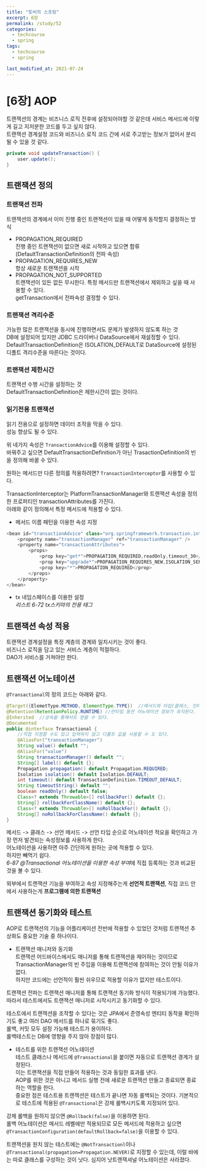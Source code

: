 ```yaml
---
title: "토비의 스프링"
excerpt: 6장
permalink: /study/52
categories:
  - techcourse
  - spring
tags:
  - techcourse
  - spring 

last_modified_at: 2021-07-24
---  
```


# [6장] AOP  
트랜잭션의 경계는 비즈니스 로직 전후에 설정되어야할 것 같은데 서비스 메서드에 이렇게 길고 지저분한 코드를 두고 싶지 않다.  
트랜잭션 경계설정 코드와 비즈니스 로직 코드 간에 서로 주고받는 정보가 없어서 분리될 수 있을 것 같다.  

```java
private void updateTransaction() {
    user.update();
}
```  

## 트랜잭션 정의  
### 트랜잭션 전파  
트랜잭션의 경계에서 이미 진행 중인 트랜잭션이 있을 때 어떻게 동작할지 결정하는 방식  
- PROPAGATION_REQUIRED  
진행 중인 트랜잭션이 없으면 새로 시작하고 있으면 합류(DefaultTransactionDefinition의 전파 속성)  
- PROPAGATION_REQUIRES_NEW  
항상 새로운 트랜잭션을 시작  
- PROPAGATION_NOT_SUPPORTED  
트랜잭션이 있든 없든 무시한다. 특정 메서드만 트랜잭션에서 제외하고 싶을 때 사용할 수 있다.  
getTransaction에서 전파속성 결정할 수 있다.  

### 트랜잭션 격리수준  
가능한 많은 트랜잭션을 동시에 진행하면서도 문제가 발생하지 않도록 하는 것  
DB에 설정되어 있지만 JDBC 드라이버나 DataSource에서 재설정할 수 있다.  
DefaultTransactionDefinition은 ISOLATION_DEFAULT로 DataSource에 설정된 디폴트 격리수준을 따른다는 것이다.  

### 트랜잭션 제한시간  
트랜잭션 수행 시간을 설정하는 것  
DefaultTransactionDefinition은 제한시간이 없는 것이다.  

### 읽기전용 트랜잭션  
읽기 전용으로 설정하면 데이터 조작을 막을 수 있다.  
성능 향상도 될 수 있다.  

위 네가지 속성은 `TransactionAdvice`를 이용해 설정할 수 있다.  
바꿔주고 싶으면 DefaultTransactionDefinition가 아닌 TrasactionDefinition의 빈을 정의해 바꿀 수 있다.  

원하는 메서드만 다른 정의를 적용하려면? `TransactionInterceptor`를 사용할 수 있다.  

TransactionInterceptor는 PlatformTransactionManager와 트랜잭션 속성을 정의한 프로퍼티인 transactionAttributes를 가진다.  
아래와 같이 정의해서 특정 메서드에 적용할 수 있다.  

- 메서드 이름 패턴을 이용한 속성 지정  
```java
<bean id="transactionAdvice" class="org.springframework.transaction.interceptor.TransactionInterceptor">
    <property name="transactionManager" ref="transactionManager" />
    <property name="transactionAttributes">
        <props>
            <prop key="get*">PROPAGATION_REQUIRED,readOnly,timeout_30</prop>
            <prop key="upgrade*">PROPAGATION_REQUIRES_NEW,ISOLATION_SERIALIZABLE</prop>
            <prop key="*">PROPAGATION_REQUIRED</prop>
        </props>
    </property>
</bean>
```  

- tx 네임스페이스를 이용한 설정  
*리스트 6-72 tx스키마의 전용 태그*  

## 트랜잭션 속성 적용  
트랜잭션 경계설정을 특정 계층의 경계와 일치시키는 것이 좋다.  
비즈니스 로직을 담고 있는 서비스 계층이 적절하다.  
DAO가 서비스를 거쳐야만 한다.  

## 트랜잭션 어노테이션  
`@Transactional`의 정의 코드는 아래와 같다.  
```java
@Target({ElemetType.METHOD, ElementType.TYPE})  //메서드와 타입(클래스, 인터페이스)에 어노테이션을 적용할 수 있다.
@Retention(RetentionPolicy.RUNTIME) //런타임 동안 어노테이션 정보가 유지된다.
@Inherited  //상속을 통해서도 얻을 수 있다.
@Documented
public @interface Transactional {
    //직접 지정할 수도 있고 입력하지 않고 디폴트 값을 사용할 수 도 있다.
    @AliasFor("transactionManager")
	String value() default "";
	@AliasFor("value")
	String transactionManager() default "";
	String[] label() default {};
	Propagation propagation() default Propagation.REQUIRED;
	Isolation isolation() default Isolation.DEFAULT;
	int timeout() default TransactionDefinition.TIMEOUT_DEFAULT;
	String timeoutString() default "";
	boolean readOnly() default false;
	Class<? extends Throwable>[] rollbackFor() default {};
	String[] rollbackForClassName() default {};
	Class<? extends Throwable>[] noRollbackFor() default {};
	String[] noRollbackForClassName() default {};
}
```  
메서드 -> 클래스 -> 선언 메서드 -> 선언 타입 순으로 어노테이션 적요을 확인하고 가장 먼저 발견되는 속성정보를 사용하게 한다.  
어노테이션을 사용하면 아주 간단하게 원하는 곳에 적용할 수 있다.  
하지만 빼먹기 쉽다.  
*6-87 @Transactional 어노테이션을 이용한 속성 부여*에 직접 등록하는 것과 비교된 것을 볼 수 있다.  

외부에서 트랜잭션 기능을 부여하고 속성 지정해주는게 **선언적 트랜잭션**, 직접 코드 안에서 사용하는게 **프로그램에 의한 트랜잭션**  

## 트랜잭션 동기화와 테스트  
AOP로 트랜잭션의 기능을 어플리케이션 전반에 적용할 수 있었던 것처럼 트랜잭션 추상화도 중요한 기술 중 하나이다.  

- 트랜잭션 매니저와 동기화  
트랜잭션 어드바이스에서도 매니저를 통해 트랜잭션을 제어하는 것이므로 TransactionManager의 빈 주입을 이용해 트랜잭션에 참여하는 것이 안될 이유가 없다.  
하지만 코드에는 선언적이 훨씬 쉬우므로 적용할 이유가 없지만 테스트이다.  

트랜잭션 전파는 트랜잭션 매니저를 통해 트랜잭션 동기화 방식이 적용되기에 가능했다. 따라서 테스트에서도 트랜잭션 매니저로 시작시키고 동기화할 수 있다.  

테스트에서 트랜잭션을 조작할 수 있다는 것은 JPA에서 준영속성 엔티티 동작을 확인하기도 좋고 여러 DAO 메서드를 하나로 묶기도 좋다.  
롤백, 커밋 모두 설정 가능해 테스트가 용이하다.  
롤백테스트는 DB에 영향을 주지 않아 장점이 많다.  

- 테스트를 위한 트랜잭션 어노테이션  
테스트 클래스나 메서드에 `@Transactional`을 붙이면 자동으로 트랜잭션 경계가 설정된다.  
이는 트랜잭션을 직접 만들어 적용하는 것과 동일한 효과를 낸다.  
AOP를 위한 것은 아니고 메서드 실행 전에 새로운 트랜잭션 만들고 종료되면 종료하는 역할을 한다.  
중요한 점은 테스트용 트랜잭션은 테스트가 끝나면 자동 롤백되는 것이다. 기본적으로 테스트에 적용된 `@Transactional`은 강제 롤백시키도록 지정되어 있다.  

강제 롤백을 원하지 않으면 `@Rollback(false)`을 이용하면 된다.  
롤백 어노테이션은 메서드 레벨에만 적용되므로 모든 메서드에 적용하고 싶으면 `@TransactionConfiguration(defaultRollback=false)`을 이용할 수 있다.  

트랜잭션을 원치 않는 테스트에는 `@NotTransactionl`이나 `@Transactional(propagation=Propagation.NEVER)`로 지정할 수 있는데, 이럴 바에는 따로 클래스를 구성하는 것이 낫다. 심지어 낫트랜잭셔널 어노테이션은 사라졌다.  